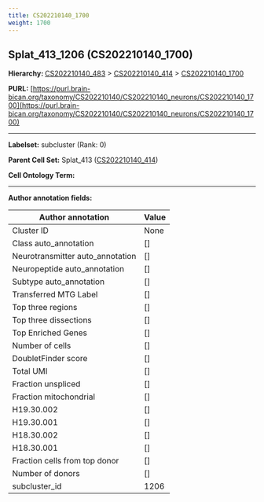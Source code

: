 ```yaml
---
title: CS202210140_1700
weight: 1700
---
```

## Splat_413_1206 (CS202210140_1700)
<b>Hierarchy: </b>
[CS202210140_483](../CS202210140_483) >
[CS202210140_414](../CS202210140_414) >
[CS202210140_1700](../CS202210140_1700)

**PURL:** [https://purl.brain-bican.org/taxonomy/CS202210140/CS202210140_neurons/CS202210140_1700](https://purl.brain-bican.org/taxonomy/CS202210140/CS202210140_neurons/CS202210140_1700)

---


**Labelset:** subcluster (Rank: 0)

**Parent Cell Set:** Splat_413 ([CS202210140_414](../CS202210140_414))



**Cell Ontology Term:** 

[MARKER GENES.]: #


---

[TRANSFERRED ANNOTATIONS.]: #


[AUTHOR ANNOTATION FIELDS.]: #


**Author annotation fields:**

| Author annotation | Value |
|-------------------|-------|
|Cluster ID|None|
|Class auto_annotation|[]|
|Neurotransmitter auto_annotation|[]|
|Neuropeptide auto_annotation|[]|
|Subtype auto_annotation|[]|
|Transferred MTG Label|[]|
|Top three regions|[]|
|Top three dissections|[]|
|Top Enriched Genes|[]|
|Number of cells|[]|
|DoubletFinder score|[]|
|Total UMI|[]|
|Fraction unspliced|[]|
|Fraction mitochondrial|[]|
|H19.30.002|[]|
|H19.30.001|[]|
|H18.30.002|[]|
|H18.30.001|[]|
|Fraction cells from top donor|[]|
|Number of donors|[]|
|subcluster_id|1206|
